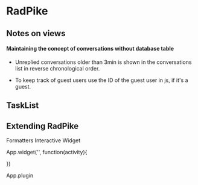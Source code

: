 # RadPike

## Notes on views

#### Maintaining the concept of conversations without database table

* Unreplied conversations older than 3min is shown in the conversations list in reverse chronological order.

* To keep track of guest users use the ID of the guest user in js, if it's a guest.

## TaskList



## Extending RadPike

Formatters
Interactive Widget

App.widget('', function(activity){

})

App.plugin